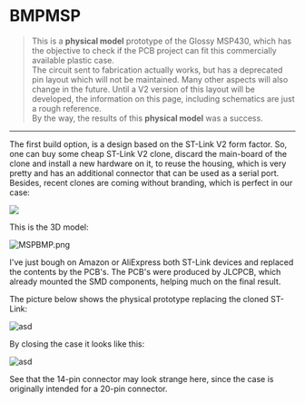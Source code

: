 # BMPMSP #

> This is a **physical model** prototype of the Glossy MSP430, which has 
> the objective to check if the PCB project can fit this commercially 
> available plastic case.  
> The circuit sent to fabrication actually works, but has a deprecated 
> pin layout which will not be maintained. Many other aspects will also 
> change in the future. Until a V2 version of this layout will be 
> developed, the information on this page, including schematics are just 
> a rough reference.  
> By the way, the results of this **physical model** was a success.

-----------

The first build option, is a design based on the ST-Link V2 form factor. 
So, one can buy some cheap ST-Link V2 clone, discard the main-board of 
the clone and install a new hardware on it, to reuse the housing, which 
is very pretty and has an additional connector that can be used as a 
serial port. Besides, recent clones are coming without branding, which is 
perfect in our case:

[<img src="https://encrypted-tbn0.gstatic.com/images?q=tbn:ANd9GcTokTmzBSaADidUkIWzn1jOEZ21H9Y7c91xpA&usqp=CAU">](https://encrypted-tbn0.gstatic.com/images?q=tbn:ANd9GcTokTmzBSaADidUkIWzn1jOEZ21H9Y7c91xpA&usqp=CAU)

This is the 3D model:

![MSPBMP.png](images/MSPBMP.png)

I've just bough on Amazon or AliExpress both ST-Link devices and replaced the contents by the PCB's. The PCB's were produced by JLCPCB, which already mounted the SMD components, helping much on the final result.

The picture below shows the physical prototype replacing the cloned 
ST-Link:

![asd](images/stlink-open-fs8.png)

By closing the case it looks like this:

![asd](images/stlink-closed-fs8.png)

See that the 14-pin connector may look strange here, since the case is 
originally intended for a 20-pin connector.
